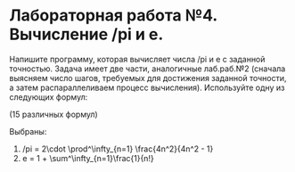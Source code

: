 # Лабораторная работа №4. Вычисление /pi и e.

Напишите программу, которая вычисляет числа /pi и e с заданной точностью. Задача
имеет две части, аналогичные лаб.раб.№2 (сначала выясняем число шагов,
требуемых для достижения заданной точности, а затем распараллеливаем процесс
вычисления). Используйте одну из следующих формул:

(15 различных формул) 

Выбраны:

1. /pi = 2\cdot \prod^\infty_{n=1} \frac{4n^2}{4n^2 - 1}
2. e = 1 + \sum^\infty_{n=1}\frac{1}{n!}
